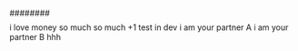 ########
$$$$$$$$
i love money so much so much +1
test in dev
i am your partner A
i am your partner B
hhh
